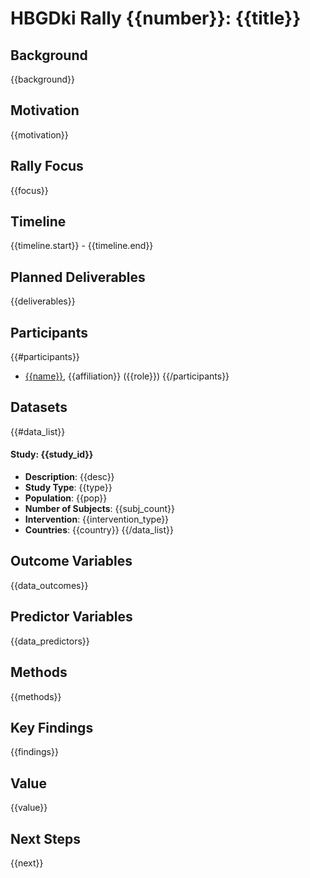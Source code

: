 # HBGDki Rally {{number}}: {{title}}

## Background

{{background}}

## Motivation

{{motivation}}

## Rally Focus

{{focus}}

## Timeline

{{timeline.start}} - {{timeline.end}}

## Planned Deliverables

{{deliverables}}

## Participants

{{#participants}}
- [{{name}}](mailto:{{email}}), {{affiliation}} ({{role}})
{{/participants}}



## Datasets

{{#data_list}}
#### Study: {{study_id}}

- **Description**: {{desc}}
- **Study Type**: {{type}}
- **Population**: {{pop}}
- **Number of Subjects**: {{subj_count}}
- **Intervention**: {{intervention_type}}
- **Countries**: {{country}}
{{/data_list}}



## Outcome Variables

{{data_outcomes}}

## Predictor Variables

{{data_predictors}}

## Methods

{{methods}}


## Key Findings

{{findings}}

## Value

{{value}}

## Next Steps

{{next}}
